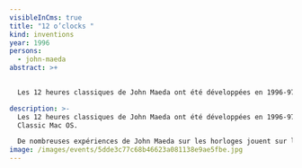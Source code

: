 ```yaml
---
visibleInCms: true
title: "12 o’clocks "
kind: inventions
year: 1996
persons:
  - john-maeda
abstract: >+
  

  Les 12 heures classiques de John Maeda ont été développées en 1996-97 pour Classic Mac OS. 

description: >-
  Les 12 heures classiques de John Maeda ont été développées en 1996-97 pour
  Classic Mac OS. 

  De nombreuses expériences de John Maeda sur les horloges jouent sur la frontière entre l'analogique et le numérique : une "horloge de grand-père" dont le balancier fait osciller des chiffres pixellisés ; une horloge numérique dont les pixels crées des cadrans "analogiques" (circulaires). D'autres, comme sa simulation de la vie de Conway, alimentée par les pixels des chiffres d'une horloge, habitent entièrement le monde numérique. [12 o'clocks](https://codingtrain.github.io/12oclocks/#) fait partie de la collection permanente du [MoMA](https://www.moma.org/).
image: /images/events/5dde3c77c68b46623a081138e9ae5fbe.jpg
---
```

